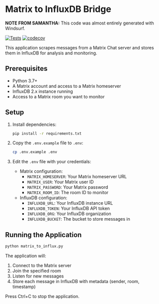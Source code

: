 # Matrix to InfluxDB Bridge

**NOTE FROM SAMANTHA:** This code was almost entirely generated with Windsurf.

[![Tests](https://github.com/samanthavbarron/matrix-to-influxdb/actions/workflows/tests.yml/badge.svg)](https://github.com/samanthavbarron/matrix-to-influxdb/actions/workflows/tests.yml)
[![codecov](https://codecov.io/gh/samanthavbarron/matrix-to-influxdb/branch/main/graph/badge.svg)](https://codecov.io/gh/samanthavbarron/matrix-to-influxdb)

This application scrapes messages from a Matrix Chat server and stores them in InfluxDB for analysis and monitoring.

## Prerequisites

- Python 3.7+
- A Matrix account and access to a Matrix homeserver
- InfluxDB 2.x instance running
- Access to a Matrix room you want to monitor

## Setup

1. Install dependencies:
   ```bash
   pip install -r requirements.txt
   ```

2. Copy the `.env.example` file to `.env`:
   ```bash
   cp .env.example .env
   ```

3. Edit the `.env` file with your credentials:
   - Matrix configuration:
     - `MATRIX_HOMESERVER`: Your Matrix homeserver URL
     - `MATRIX_USER`: Your Matrix user ID
     - `MATRIX_PASSWORD`: Your Matrix password
     - `MATRIX_ROOM_ID`: The room ID to monitor
   - InfluxDB configuration:
     - `INFLUXDB_URL`: Your InfluxDB instance URL
     - `INFLUXDB_TOKEN`: Your InfluxDB API token
     - `INFLUXDB_ORG`: Your InfluxDB organization
     - `INFLUXDB_BUCKET`: The bucket to store messages in

## Running the Application

```bash
python matrix_to_influx.py
```

The application will:
1. Connect to the Matrix server
2. Join the specified room
3. Listen for new messages
4. Store each message in InfluxDB with metadata (sender, room, timestamp)

Press Ctrl+C to stop the application.
